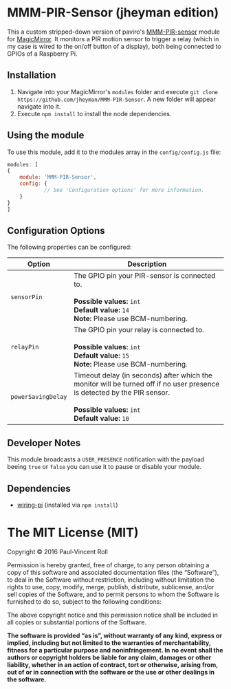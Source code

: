 # MMM-PIR-Sensor (jheyman edition)
This a custom stripped-down version of paviro's [MMM-PIR-sensor](https://github.com/paviro/MMM-PIR-Sensor) module for [MagicMirror](https://github.com/MichMich/MagicMirror). It monitors a PIR motion sensor to trigger a relay (which in my case is wired to the on/off button of a display), both being connected to GPIOs of a Raspberry Pi.

## Installation
1. Navigate into your MagicMirror's `modules` folder and execute `git clone https://github.com/jheyman/MMM-PIR-Sensor`. A new folder will appear navigate into it.
2. Execute `npm install` to install the node dependencies.

## Using the module

To use this module, add it to the modules array in the `config/config.js` file:
````javascript
modules: [
{                        
	module: 'MMM-PIR-Sensor',
	config: {
			// See 'Configuration options' for more information.
	}
}
]
````

## Configuration Options

The following properties can be configured:

<table width="100%">
	<!-- why, markdown... -->
	<thead>
		<tr>
			<th>Option</th>
			<th width="100%">Description</th>
		</tr>
	<thead>
	<tbody>
		<tr>
			<td><code>sensorPin</code></td>
			<td>The GPIO pin your PIR-sensor is connected to.<br>
				<br><b>Possible values:</b> <code>int</code>
				<br><b>Default value:</b> <code>14</code>
				<br><b>Note:</b> Please use BCM-numbering.
			</td>
		</tr>
		<tr>
			<td><code>relayPin</code></td>
			<td>The GPIO pin your relay is connected to.<br>
				<br><b>Possible values:</b> <code>int</code>
				<br><b>Default value:</b> <code>15</code>
				<br><b>Note:</b> Please use BCM-numbering.
			</td>
		</tr>
		<tr>
			<td><code>powerSavingDelay</code></td>
			<td>Timeout delay (in seconds) after which the monitor will be turned off if no user presence is detected by the PIR sensor.<br>
				<br><b>Possible values:</b> <code>int</code>
				<br><b>Default value:</b> <code>10</code>
			</td>
		</tr>		
	</tbody>
</table>

## Developer Notes
This module broadcasts a `USER_PRESENCE` notification with the payload beeing `true` or `false` you can use it to pause or disable your module.

## Dependencies
- [wiring-pi](https://www.npmjs.com/package/wiring-pi) (installed via `npm install`)

The MIT License (MIT)
=====================

Copyright © 2016 Paul-Vincent Roll

Permission is hereby granted, free of charge, to any person
obtaining a copy of this software and associated documentation
files (the “Software”), to deal in the Software without
restriction, including without limitation the rights to use,
copy, modify, merge, publish, distribute, sublicense, and/or sell
copies of the Software, and to permit persons to whom the
Software is furnished to do so, subject to the following
conditions:

The above copyright notice and this permission notice shall be
included in all copies or substantial portions of the Software.

**The software is provided “as is”, without warranty of any kind, express or implied, including but not limited to the warranties of merchantability, fitness for a particular purpose and noninfringement. In no event shall the authors or copyright holders be liable for any claim, damages or other liability, whether in an action of contract, tort or otherwise, arising from, out of or in connection with the software or the use or other dealings in the software.**
